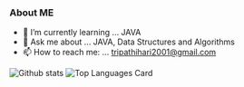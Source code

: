 ### About ME


- 🌱 I’m currently learning ... JAVA
- 💬 Ask me about ... JAVA, Data Structures and Algorithms
- 📫 How to reach me: ... tripathihari2001@gmail.com

![Github stats](https://github-readme-stats.vercel.app/api?username=hariohmtripathi&theme=highcontrast&show_icons=true&count_private=true)
![Top Languages Card](https://github-readme-stats.vercel.app/api/top-langs/?username=hariohmtripathi)


